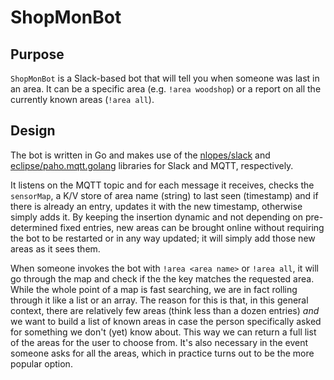 # ShopMonBot
## Purpose
`ShopMonBot` is a Slack-based bot that will tell you when someone was last in an area. It can be a specific area (e.g. `!area woodshop`) or a report on all the currently known areas (`!area all`).

## Design
The bot is written in Go and makes use of the [nlopes/slack](https://github.com/nlopes/slack) and [eclipse/paho.mqtt.golang](https://github.com/eclipse/paho.mqtt.golang) libraries for Slack and MQTT, respectively. 

It listens on the MQTT topic and for each message it receives, checks the `sensorMap`, a K/V store of area name (string) to last seen (timestamp) and if there is already an entry, updates it with the new timestamp, otherwise simply adds it. By keeping the insertion dynamic and not depending on pre-determined fixed entries, new areas can be brought online without requiring the bot to be restarted or in any way updated; it will simply add those new areas as it sees them.

When someone invokes the bot with `!area <area name>` or `!area all`, it will go through the map and check if the the key matches the requested area. While the whole point of a map is fast searching, we are in fact rolling through it like a list or an array. The reason for this is that, in this general context, there are relatively few areas (think less than a dozen entries) _and_ we want to build a list of known areas in case the person specifically asked for something we don't (yet) know about. This way we can return a full list of the areas for the user to choose from. It's also necessary in the event someone asks for all the areas, which in practice turns out to be the more popular option. 
